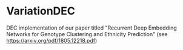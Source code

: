 # VariationDEC
DEC implementation of our paper titled "Recurrent Deep Embedding Networks for Genotype Clustering and Ethnicity Prediction" (see https://arxiv.org/pdf/1805.12218.pdf)
